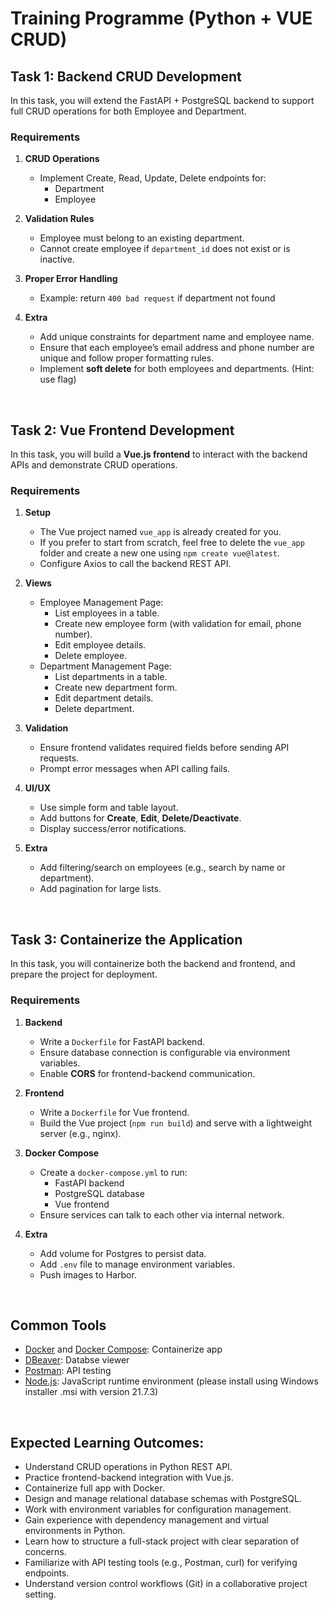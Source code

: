 # Training Programme (Python + VUE CRUD)
## Task 1: Backend CRUD Development
In this task, you will extend the FastAPI + PostgreSQL backend to support full CRUD operations for both Employee and Department.

### Requirements
1. **CRUD Operations**
   - Implement Create, Read, Update, Delete endpoints for:
     - Department
     - Employee

2. **Validation Rules**
   - Employee must belong to an existing department.
   - Cannot create employee if `department_id` does not exist or is inactive.

3. **Proper Error Handling**
    - Example: return `400 bad request` if department not found

4. **Extra**
   - Add unique constraints for department name and employee name.
   - Ensure that each employee’s email address and phone number are unique and follow proper formatting rules.
   - Implement **soft delete** for both employees and departments. (Hint: use flag)

<br>

## Task 2: Vue Frontend Development
In this task, you will build a **Vue.js frontend** to interact with the backend APIs and demonstrate CRUD operations.

### Requirements
1. **Setup**
   - The Vue project named `vue_app` is already created for you.  
   - If you prefer to start from scratch, feel free to delete the `vue_app` folder and create a new one using `npm create vue@latest`.  
   - Configure Axios to call the backend REST API.

2. **Views**
   - Employee Management Page:
     - List employees in a table.
     - Create new employee form (with validation for email, phone number).
     - Edit employee details.
     - Delete employee.
   - Department Management Page:
     - List departments in a table.
     - Create new department form.
     - Edit department details.
     - Delete department.

3. **Validation**
   - Ensure frontend validates required fields before sending API requests.
   - Prompt error messages when API calling fails.

4. **UI/UX**
   - Use simple form and table layout.
   - Add buttons for **Create**, **Edit**, **Delete/Deactivate**.
   - Display success/error notifications.

5. **Extra**
   - Add filtering/search on employees (e.g., search by name or department).
   - Add pagination for large lists.

<br>

## Task 3: Containerize the Application
In this task, you will containerize both the backend and frontend, and prepare the project for deployment.

### Requirements
1. **Backend**
   - Write a `Dockerfile` for FastAPI backend.
   - Ensure database connection is configurable via environment variables.
   - Enable **CORS** for frontend-backend communication.

2. **Frontend**
   - Write a `Dockerfile` for Vue frontend.
   - Build the Vue project (`npm run build`) and serve with a lightweight server (e.g., nginx).

3. **Docker Compose**
   - Create a `docker-compose.yml` to run:
     - FastAPI backend
     - PostgreSQL database
     - Vue frontend
   - Ensure services can talk to each other via internal network.   

4. **Extra**
   - Add volume for Postgres to persist data.
   - Add `.env` file to manage environment variables.
   - Push images to Harbor.

<br>

## Common Tools
- [Docker](https://www.docker.com/products/docker-desktop/) and [Docker Compose](https://docs.docker.com/compose/): Containerize app
- [DBeaver](https://dbeaver.io/): Databse viewer
- [Postman](https://www.postman.com/): API testing
- [Node.js](https://nodejs.org/en/download): JavaScript runtime environment (please install using Windows installer .msi with version 21.7.3) 

<br>

## Expected Learning Outcomes:
- Understand CRUD operations in Python REST API.
- Practice frontend-backend integration with Vue.js.
- Containerize full app with Docker.
- Design and manage relational database schemas with PostgreSQL.
- Work with environment variables for configuration management.
- Gain experience with dependency management and virtual environments in Python.
- Learn how to structure a full-stack project with clear separation of concerns.
- Familiarize with API testing tools (e.g., Postman, curl) for verifying endpoints.
- Understand version control workflows (Git) in a collaborative project setting.